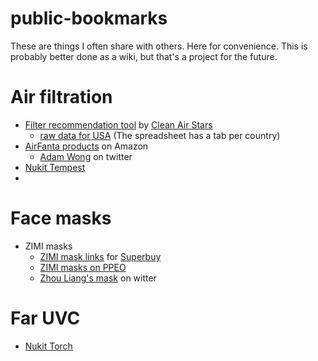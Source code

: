# public-bookmarks
These are things I often share with others. Here for convenience.
This is probably better done as a wiki, but that's a project for the future.


# Air filtration
- [Filter recommendation tool](https://cleanairstars.com/filters/) by [Clean Air Stars](https://cleanairstars.com/)
  - [raw data for USA](https://docs.google.com/spreadsheets/d/17j6FZwvqHRFkGoH5996u5JdR7tk4_7fNuTxAK7kc4Fk/edit?gid=1662890714)  (The spreadsheet has a tab per country)
- [AirFanta products](https://www.amazon.com/s?me=A1ZR1THYZD46CX) on Amazon
  - [Adam Wong](https://x.com/Engineer_Wong) on twitter
- [Nukit Tempest](https://cybernightmarket.com/products/the-nukit-tempest-air-purifier-kit)
- 

# Face masks
- ZIMI masks
  - [ZIMI mask links](https://t.co/cHjlzsjPIg) for [Superbuy](https://www.superbuy.com/order)
  - [ZIMI masks on PPEO](https://ppeo.com/brand/zimi-air/)
  - [Zhou Liang's mask](https://x.com/zhouliang_mask) on witter



# Far UVC
- [Nukit Torch](https://cybernightmarket.com/products/mini-far-uvc-lights-set)
